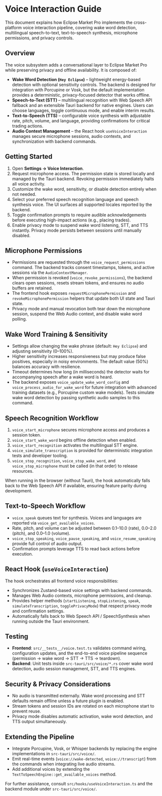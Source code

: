 # Voice Interaction Guide

This document explains how Eclipse Market Pro implements the cross-platform voice interaction pipeline, covering wake word detection, multilingual speech-to-text, text-to-speech synthesis, microphone permissions, and privacy controls.

## Overview

The voice subsystem adds a conversational layer to Eclipse Market Pro while preserving privacy and offline availability. It is composed of:

- **Wake Word Detection (`Hey Eclipse`)** – lightweight energy-based detection with optional sensitivity controls. The backend is designed for integration with Porcupine or Vosk, but the default implementation provides a deterministic, privacy-focused detector that works offline.
- **Speech-to-Text (STT)** – multilingual recognition with Web Speech API fallback and an extensible Tauri backend for native engines. Users can choose languages, toggle continuous mode, and enable interim results.
- **Text-to-Speech (TTS)** – configurable voice synthesis with adjustable rate, pitch, volume, and language, providing confirmations for critical trading actions.
- **Audio Context Management** – the React hook `useVoiceInteraction` manages secure microphone sessions, audio contexts, and synchronization with backend commands.

## Getting Started

1. Open **Settings → Voice Interaction**.
2. Request microphone access. The permission state is stored locally and managed by the Tauri backend. Revoking permission immediately halts all voice activity.
3. Customize the wake word, sensitivity, or disable detection entirely when not needed.
4. Select your preferred speech recognition language and speech synthesis voice. The UI surfaces all supported locales reported by the backend.
5. Toggle confirmation prompts to require audible acknowledgements before executing high-impact actions (e.g., placing trades).
6. Enable privacy mode to suspend wake word listening, STT, and TTS instantly. Privacy mode persists between sessions until manually disabled.

## Microphone Permissions

- Permissions are requested through the `voice_request_permissions` command. The backend tracks consent timestamps, tokens, and active sessions via the `AudioContextManager`.
- When permission is revoked (`voice_revoke_permissions`), the backend clears open sessions, resets stream tokens, and ensures no audio buffers are retained.
- The frontend hook exposes `requestMicrophonePermission` and `revokeMicrophonePermission` helpers that update both UI state and Tauri state.
- Privacy mode and manual revocation both tear down the microphone session, suspend the Web Audio context, and disable wake word polling.

## Wake Word Training & Sensitivity

- Settings allow changing the wake phrase (default: `Hey Eclipse`) and adjusting sensitivity (0–100%).
- Higher sensitivity increases responsiveness but may produce false positives, especially in noisy environments. The default value (50%) balances accuracy with resilience.
- Timeout determines how long (in milliseconds) the detector waits for accompanying speech after a wake word is heard.
- The backend exposes `voice_update_wake_word_config` and `voice_process_audio_for_wake_word` for future integration with advanced training datasets (e.g., Porcupine custom wake models). Tests simulate wake word detection by passing synthetic audio samples to this command.

## Speech Recognition Workflow

1. `voice_start_microphone` secures microphone access and produces a session token.
2. `voice_start_wake_word` begins offline detection when enabled.
3. `voice_start_recognition` activates the multilingual STT engine.
4. `voice_simulate_transcription` is provided for deterministic integration tests and developer tooling.
5. `voice_stop_recognition`, `voice_stop_wake_word`, and `voice_stop_microphone` must be called (in that order) to release resources.

When running in the browser (without Tauri), the hook automatically falls back to the Web Speech API if available, ensuring feature parity during development.

## Text-to-Speech Workflow

- `voice_speak` queues text for synthesis. Voices and languages are reported via `voice_get_available_voices`.
- Rate, pitch, and volume can be adjusted between 0.1–10.0 (rate), 0.0–2.0 (pitch), and 0.0–1.0 (volume).
- `voice_stop_speaking`, `voice_pause_speaking`, and `voice_resume_speaking` provide full control of audio output.
- Confirmation prompts leverage TTS to read back actions before execution.

## React Hook (`useVoiceInteraction`)

The hook orchestrates all frontend voice responsibilities:

- Synchronizes Zustand-based voice settings with backend commands.
- Manages Web Audio contexts, microphone permissions, and cleanup.
- Provides helper methods (`startListening`, `stopListening`, `speak`, `simulateTranscription`, `togglePrivacyMode`) that respect privacy mode and confirmation settings.
- Automatically falls back to Web Speech API / SpeechSynthesis when running outside the Tauri environment.

## Testing

- **Frontend**: `src/__tests__/voice.test.ts` validates command wiring, configuration updates, and the end-to-end voice pipeline sequence (permission → wake word → STT → TTS → teardown).
- **Backend**: Unit tests inside `src-tauri/src/voice/*.rs` cover wake word detection, audio session management, STT, and TTS engines.

## Security & Privacy Considerations

- No audio is transmitted externally. Wake word processing and STT defaults remain offline unless a future plugin is enabled.
- Stream tokens and session IDs are rotated on each microphone start to prevent reuse.
- Privacy mode disables automatic activation, wake word detection, and TTS output simultaneously.

## Extending the Pipeline

- Integrate Porcupine, Vosk, or Whisper backends by replacing the engine implementations in `src-tauri/src/voice/`.
- Emit real-time events (`voice://wake-detected`, `voice://transcript`) from the commands when integrating live audio streams.
- Add additional voices by extending the `TextToSpeechEngine::get_available_voices` method.

For further assistance, consult `src/hooks/useVoiceInteraction.ts` and the backend module under `src-tauri/src/voice/`.
